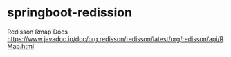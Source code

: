 # springboot-redission
Redisson Rmap Docs
https://www.javadoc.io/doc/org.redisson/redisson/latest/org/redisson/api/RMap.html
